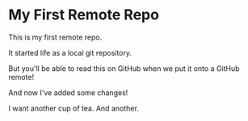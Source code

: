 # My First Remote Repo

This is my first remote repo.

It started life as a local git repository.

But you'll be able to read this on GitHub when we put it onto a GitHub remote!

And now I've added some changes!

I want another cup of tea. And another.
